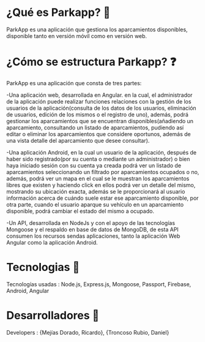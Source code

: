 # ¿Qué es Parkapp? :red_car:
ParkApp es una aplicación que gestiona los aparcamientos disponibles, disponible tanto en versión móvil como en versión web.

# ¿Cómo se estructura Parkapp? :question:
ParkApp es una aplicación que consta de tres partes:

-Una aplicación web, desarrollada en Angular. en la cual, el administrador de la aplicación puede realizar funciones relaciones con la gestión de los usuarios de la aplicación(consulta de los datos de los usuarios, eliminación de usuarios, edición de los mismos o el registro de uno), además, podrá gestionar los aparcamientos que se encuentran disponibles(añadiendo un aparcamiento, consultando un listado de aparcamientos, pudiendo así editar o eliminar los aparcamientos que considere oportunos, además de una vista detalle del aparcamiento que desee consultar).

-Una aplicación Android, en la cual un usuario de la aplicación, después de haber sido registrado(por su cuenta o mediante un administrador) o bien haya iniciado sesión con su cuenta ya creada podrá ver un listado de aparcamientos seleccionando un filtrado por aparcamientos ocupados o no, además, podrá ver un mapa en el cual se le muestran los aparcamientos libres que existen y haciendo click en ellos podrá ver un detalle del mismo, mostrando su ubicación exacta, además se le proporcionará al usuario información acerca de cuándo suele estar ese aparcamiento disponible, por otra parte, cuando el usuario aparque su vehículo en un aparcamiento disponible, podrá cambiar el estado del mismo a ocupado.

-Un API, desarrollada en NodeJs y con el apoyo de las tecnologías Mongoose y el respaldo en base de datos de MongoDB, de esta API consumen los recursos sendas aplicaciones, tanto la aplicación Web Angular como la aplicación Android.


# Tecnologias :wrench:

Tecnologías usadas : Node.js, Express.js, Mongoose, Passport, Firebase, Android, Angular

# Desarrolladores :beginner:

Developers : {Mejías Dorado, Ricardo}, {Troncoso Rubio, Daniel}


